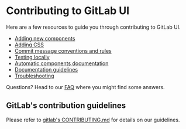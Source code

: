 # Contributing to GitLab UI

Here are a few resources to guide you through contributing to GitLab UI.

- [Adding new components](./doc/contributing/adding_components.md)
- [Adding CSS](./doc/contributing/adding_css.md)
- [Commit message conventions and rules](./doc/contributing/commits.md)
- [Testing locally](./doc/contributing/local_gitlab_testing.md)
- [Automatic components documentation](./doc/contributing/automatic_documentation.md)
- [Documentation guidelines](./doc/contributing/documentation_guidelines.md)
- [Troubleshooting](./doc/contributing/troubleshooting.md)

Questions? Head to our [FAQ](./FAQ.md) where you might find some answers.

## GitLab's contribution guidelines

Please refer to [gitlab's CONTRIBUTING.md](https://gitlab.com/gitlab-org/gitlab/blob/master/CONTRIBUTING.md) for details on our guidelines.
